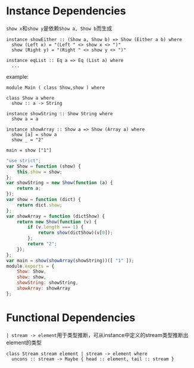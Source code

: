 # Instance Dependencies

``show x``和``show y``是依赖``Show a, Show b``而生成

```
instance showEither :: (Show a, Show b) => Show (Either a b) where
  show (Left x) = "(Left " <> show x <> ")"
  show (Right y) = "(Right " <> show y <> ")"

instance eqList :: Eq a => Eq (List a) where
  ...
```

example:

```
module Main ( class Show,show ) where

class Show a where
  show :: a -> String
  
instance showString :: Show String where
  show a = a
  
instance showArray :: Show a => Show (Array a) where
  show [a] = show a
  show _ = "2"
  
main = show ["1"]
```

```js
"use strict";
var Show = function (show) {
    this.show = show;
};
var showString = new Show(function (a) {
    return a;
});
var show = function (dict) {
    return dict.show;
};
var showArray = function (dictShow) {
    return new Show(function (v) {
        if (v.length === 1) {
            return show(dictShow)(v[0]);
        };
        return "2";
    });
};
var main = show(showArray(showString))([ "1" ]);
module.exports = {
    Show: Show, 
    show: show, 
    showString: showString, 
    showArray: showArray
};
```

# Functional Dependencies

``| stream -> element``用于类型推断，可从instance中定义的stream类型推断出element的类型

```
class Stream stream element | stream -> element where
  uncons :: stream -> Maybe { head :: element, tail :: stream }
```